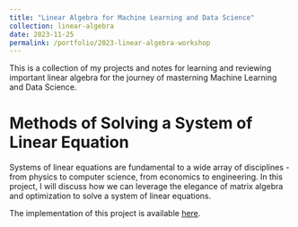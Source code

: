 ```yaml
---
title: "Linear Algebra for Machine Learning and Data Science"
collection: linear-algebra
date: 2023-11-25
permalink: /portfolio/2023-linear-algebra-workshop
---
```


This is a collection of my projects and notes for learning and reviewing important linear algebra for the journey of masterning Machine Learning and Data Science. 

# Methods of Solving a System of Linear Equation
Systems of linear equations are fundamental to a wide array of disciplines - from physics to computer science, from economics to engineering. In this project, I will discuss how we can leverage  the elegance of matrix algebra and optimization to solve a system of linear equations. 

The implementation of this project is available [here](https://github.com/vohuynhquangnguyen/portfolio.codes-and-bytes/tree/main/projects/system-linear-equations).

